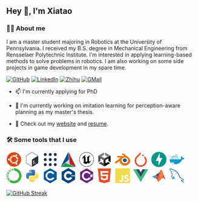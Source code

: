## Hey 👋, I'm Xiatao

### 👨‍💻 About me
I am a master student majoring in Robotics at the University of Pennsylvania. I received my B.S. degree in Mechanical Engineering from Rensselaer Polytechnic Institute. I'm interested in applying learning-based methods to solve problems in robotics. I am also working on some side projects in game development in my spare time. 

[![GitHub](https://img.shields.io/badge/GitHub-grey?logo=github)](https://github.com/M4D-SC1ENTIST)
[![LinkedIn](https://img.shields.io/badge/LinkedIn-blue?logo=linkedin)](https://www.linkedin.com/in/xiatao-sun-77646b14b/)
[![Zhihu](https://img.shields.io/badge/知乎-white?logo=zhihu)](https://www.zhihu.com/people/sun-xia-tao)
[![GMail](https://img.shields.io/badge/Gmail-white?logo=gmail)](sunxiatao@gmail.com)

- 📫 I'm currently applying for PhD

- 📝 I'm currently working on imitation learning for perception-aware planning as my master's thesis.

- 📙 Check out my [website](https://sunxiatao.me/) and [resume](https://sunxiatao.me/resume.pdf). 

### :hammer_and_wrench: Some tools that I use 
<div>
  <img src="https://github.com/devicons/devicon/blob/develop/icons/ubuntu/ubuntu-plain.svg" title="Ubuntu" alt="Ubuntu" width="40" height="40" />&nbsp;
  <img src="https://github.com/devicons/devicon/blob/develop/icons/bash/bash-plain.svg" title="Bash" alt="Bash" width="40" height="40" />&nbsp;
  <img src="https://github.com/devicons/devicon/blob/develop/icons/ros/ros-original.svg" title="ROS" alt="ROS" width="40" height="40" />&nbsp;
  <img src="https://github.com/devicons/devicon/blob/develop/icons/cmake/cmake-original.svg" title="CMake" alt="CMake" width="40" height="40" />&nbsp;
  <img src="https://github.com/devicons/devicon/blob/develop/icons/unrealengine/unrealengine-original.svg" title="UE" alt="UE" width="40" height="40"/>&nbsp;
  <img src="https://github.com/devicons/devicon/blob/develop/icons/unity/unity-original.svg" title="Unity" alt="Unity" width="40" height="40"/>&nbsp;
  <img src="https://github.com/devicons/devicon/blob/develop/icons/blender/blender-original.svg" title="Blender" alt="Blender" width="40" height="40"/>&nbsp;
  <img src="https://github.com/devicons/devicon/blob/develop/icons/pytorch/pytorch-original.svg" title="PyTorch" alt="PyTorch" width="40" height="40"/>&nbsp; 
  <img src="https://github.com/devicons/devicon/blob/develop/icons/fastapi/fastapi-plain.svg" title="FastAPI" alt="FastAPI" width="40" height="40"/>&nbsp; 
  <img src="https://github.com/devicons/devicon/blob/develop/icons/docker/docker-plain.svg" title="Docker" alt="Docker" width="40" height="40"/>&nbsp;
  <img src="https://github.com/devicons/devicon/blob/develop/icons/anaconda/anaconda-original.svg" title="Conda" alt="Conda" width="40" height="40"/>&nbsp; 
  <img src="https://github.com/devicons/devicon/blob/develop/icons/python/python-original.svg" title="Python" alt="Python" width="40" height="40"/>&nbsp;
  <img src="https://github.com/devicons/devicon/blob/develop/icons/c/c-plain.svg" title="C" alt="C" width="40" height="40"/>&nbsp;
  <img src="https://github.com/devicons/devicon/blob/develop/icons/cplusplus/cplusplus-plain.svg" title="Cpp" alt="Cpp" width="40" height="40"/>&nbsp;
  <img src="https://github.com/devicons/devicon/blob/develop/icons/csharp/csharp-plain.svg" title="CSharp" alt="CSharp" width="40" height="40"/>&nbsp;
  <img src="https://github.com/devicons/devicon/blob/develop/icons/html5/html5-plain.svg" title="HTML5" alt="HTML5" width="40" height="40"/>&nbsp;
  <img src="https://github.com/devicons/devicon/blob/develop/icons/javascript/javascript-plain.svg" title="JS" alt="JS" width="40" height="40"/>&nbsp;
  <img src="https://github.com/devicons/devicon/blob/develop/icons/vuejs/vuejs-original.svg" title="Vue" alt="Vue" width="40" height="40"/>&nbsp;
  <img src="https://github.com/devicons/devicon/blob/develop/icons/matlab/matlab-original.svg" title="MATLAB" alt="MATLAB" width="40" height="40"/>&nbsp;
  <img src="https://github.com/devicons/devicon/blob/develop/icons/mysql/mysql-plain.svg" title="MySQL" alt="MySQL" width="40" height="40"/>&nbsp;
</div>


[![GitHub Streak](http://github-readme-streak-stats.herokuapp.com?user=M4D-SC1ENTIST&theme=dark)](https://git.io/streak-stats)
<!-- http://github-readme-streak-stats.herokuapp.com/demo/ >


<!--
**M4D-SC1ENTIST/M4D-SC1ENTIST** is a ✨ _special_ ✨ repository because its `README.md` (this file) appears on your GitHub profile.

Here are some ideas to get you started:

- 🔭 I’m currently working on ...
- 🌱 I’m currently learning ...
- 👯 I’m looking to collaborate on ...
- 🤔 I’m looking for help with ...
- 💬 Ask me about ...
- 📫 How to reach me: ...
- 😄 Pronouns: ...
- ⚡ Fun fact: ...
-->
